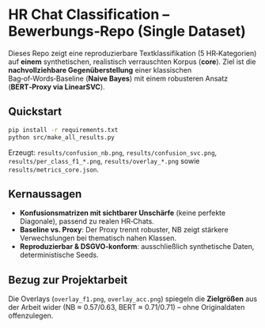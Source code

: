 
# HR Chat Classification – Bewerbungs‑Repo (Single Dataset)

Dieses Repo zeigt eine reproduzierbare Textklassifikation (5 HR‑Kategorien) auf **einem** synthetischen,
realistisch verrauschten Korpus (**core**). Ziel ist die **nachvollziehbare Gegenüberstellung** einer
klassischen Bag‑of‑Words‑Baseline (**Naive Bayes**) mit einem robusteren Ansatz (**BERT‑Proxy via LinearSVC**).

## Quickstart
```bash
pip install -r requirements.txt
python src/make_all_results.py
```
Erzeugt: `results/confusion_nb.png`, `results/confusion_svc.png`, `results/per_class_f1_*.png`,
`results/overlay_*.png` sowie `results/metrics_core.json`.

## Kernaussagen
- **Konfusionsmatrizen mit sichtbarer Unschärfe** (keine perfekte Diagonale), passend zu realen HR‑Chats.
- **Baseline vs. Proxy**: Der Proxy trennt robuster, NB zeigt stärkere Verwechslungen bei thematisch nahen Klassen.
- **Reproduzierbar & DSGVO‑konform**: ausschließlich synthetische Daten, deterministische Seeds.

## Bezug zur Projektarbeit
Die Overlays (`overlay_f1.png`, `overlay_acc.png`) spiegeln die **Zielgrößen** aus der Arbeit wider (NB ≈ 0.57/0.63,
BERT ≈ 0.71/0.71) – ohne Originaldaten offenzulegen.
